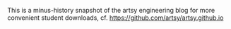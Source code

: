 This is a minus-history snapshot of the artsy engineering blog for more
convenient student downloads, cf. <https://github.com/artsy/artsy.github.io>
